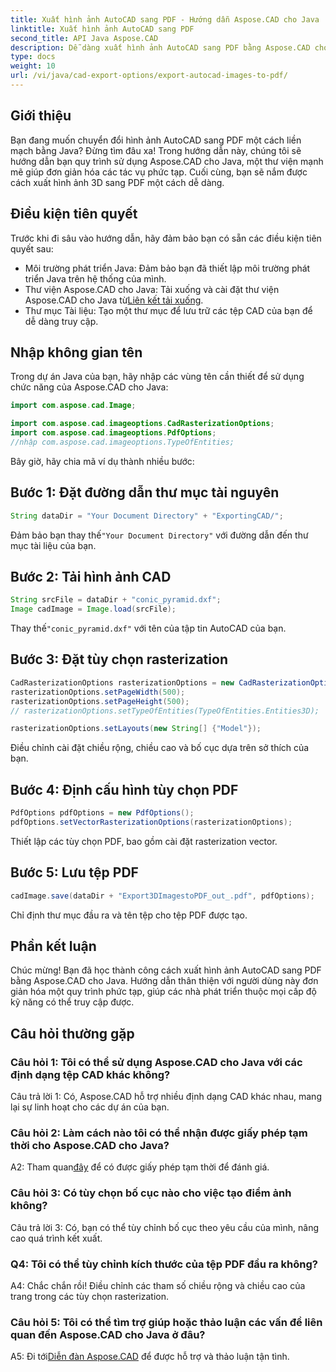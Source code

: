 ```yaml
---
title: Xuất hình ảnh AutoCAD sang PDF - Hướng dẫn Aspose.CAD cho Java
linktitle: Xuất hình ảnh AutoCAD sang PDF
second_title: API Java Aspose.CAD
description: Dễ dàng xuất hình ảnh AutoCAD sang PDF bằng Aspose.CAD cho Java. Hãy làm theo hướng dẫn từng bước của chúng tôi để tích hợp liền mạch.
type: docs
weight: 10
url: /vi/java/cad-export-options/export-autocad-images-to-pdf/
---
```

## Giới thiệu

Bạn đang muốn chuyển đổi hình ảnh AutoCAD sang PDF một cách liền mạch bằng Java? Đừng tìm đâu xa! Trong hướng dẫn này, chúng tôi sẽ hướng dẫn bạn quy trình sử dụng Aspose.CAD cho Java, một thư viện mạnh mẽ giúp đơn giản hóa các tác vụ phức tạp. Cuối cùng, bạn sẽ nắm được cách xuất hình ảnh 3D sang PDF một cách dễ dàng.

## Điều kiện tiên quyết

Trước khi đi sâu vào hướng dẫn, hãy đảm bảo bạn có sẵn các điều kiện tiên quyết sau:

- Môi trường phát triển Java: Đảm bảo bạn đã thiết lập môi trường phát triển Java trên hệ thống của mình.
-  Thư viện Aspose.CAD cho Java: Tải xuống và cài đặt thư viện Aspose.CAD cho Java từ[Liên kết tải xuống](https://releases.aspose.com/cad/java/).
- Thư mục Tài liệu: Tạo một thư mục để lưu trữ các tệp CAD của bạn để dễ dàng truy cập.

## Nhập không gian tên

Trong dự án Java của bạn, hãy nhập các vùng tên cần thiết để sử dụng chức năng của Aspose.CAD cho Java:

```java
import com.aspose.cad.Image;

import com.aspose.cad.imageoptions.CadRasterizationOptions;
import com.aspose.cad.imageoptions.PdfOptions;
//nhập com.aspose.cad.imageoptions.TypeOfEntities;
```

Bây giờ, hãy chia mã ví dụ thành nhiều bước:

## Bước 1: Đặt đường dẫn thư mục tài nguyên

```java
String dataDir = "Your Document Directory" + "ExportingCAD/";
```

 Đảm bảo bạn thay thế`"Your Document Directory"` với đường dẫn đến thư mục tài liệu của bạn.

## Bước 2: Tải hình ảnh CAD

```java
String srcFile = dataDir + "conic_pyramid.dxf";
Image cadImage = Image.load(srcFile);
```

 Thay thế`"conic_pyramid.dxf"` với tên của tập tin AutoCAD của bạn.

## Bước 3: Đặt tùy chọn rasterization

```java
CadRasterizationOptions rasterizationOptions = new CadRasterizationOptions();
rasterizationOptions.setPageWidth(500);
rasterizationOptions.setPageHeight(500);
// rasterizationOptions.setTypeOfEntities(TypeOfEntities.Entities3D);

rasterizationOptions.setLayouts(new String[] {"Model"});
```

Điều chỉnh cài đặt chiều rộng, chiều cao và bố cục dựa trên sở thích của bạn.

## Bước 4: Định cấu hình tùy chọn PDF

```java
PdfOptions pdfOptions = new PdfOptions();
pdfOptions.setVectorRasterizationOptions(rasterizationOptions);
```

Thiết lập các tùy chọn PDF, bao gồm cài đặt rasterization vector.

## Bước 5: Lưu tệp PDF

```java
cadImage.save(dataDir + "Export3DImagestoPDF_out_.pdf", pdfOptions);
```

Chỉ định thư mục đầu ra và tên tệp cho tệp PDF được tạo.

## Phần kết luận

Chúc mừng! Bạn đã học thành công cách xuất hình ảnh AutoCAD sang PDF bằng Aspose.CAD cho Java. Hướng dẫn thân thiện với người dùng này đơn giản hóa một quy trình phức tạp, giúp các nhà phát triển thuộc mọi cấp độ kỹ năng có thể truy cập được.

## Câu hỏi thường gặp

### Câu hỏi 1: Tôi có thể sử dụng Aspose.CAD cho Java với các định dạng tệp CAD khác không?

Câu trả lời 1: Có, Aspose.CAD hỗ trợ nhiều định dạng CAD khác nhau, mang lại sự linh hoạt cho các dự án của bạn.

### Câu hỏi 2: Làm cách nào tôi có thể nhận được giấy phép tạm thời cho Aspose.CAD cho Java?

 A2: Tham quan[đây](https://purchase.aspose.com/temporary-license/) để có được giấy phép tạm thời để đánh giá.

### Câu hỏi 3: Có tùy chọn bố cục nào cho việc tạo điểm ảnh không?

Câu trả lời 3: Có, bạn có thể tùy chỉnh bố cục theo yêu cầu của mình, nâng cao quá trình kết xuất.

### Q4: Tôi có thể tùy chỉnh kích thước của tệp PDF đầu ra không?

A4: Chắc chắn rồi! Điều chỉnh các tham số chiều rộng và chiều cao của trang trong các tùy chọn rasterization.

### Câu hỏi 5: Tôi có thể tìm trợ giúp hoặc thảo luận các vấn đề liên quan đến Aspose.CAD cho Java ở đâu?

 A5: Đi tới[Diễn đàn Aspose.CAD](https://forum.aspose.com/c/cad/19) để được hỗ trợ và thảo luận tận tình.